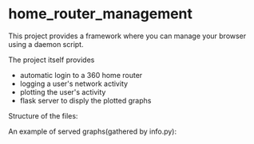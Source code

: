 # home_router_management
This project provides a framework where you can manage your browser using a daemon script.

The project itself provides
- automatic login to a 360 home router
- logging a user's network activity
- plotting the user's activity
- flask server to disply the plotted graphs

Structure of the files:

An example of served graphs(gathered by info.py):
